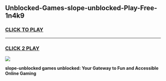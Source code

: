 
## Unblocked-Games-slope-unblocked-Play-Free-1n4k9
<h3>
<a href="https://premium76.site?title=slope-unblocked&ref=10A">CLICK TO PLAY</a></h3>
<hr>

<h3>
<a href="https://premium76.site?title=slope-unblocked&ref=10A">CLICK 2 PLAY</a>
  
</h3>

<a href="https://premium76.site?title=slope-unblocked&ref=10A"><img src="https://clearcache.store/games.png"></a>


**slope-unblocked games unblocked: Your Gateway to Fun and Accessible Online Gaming**
